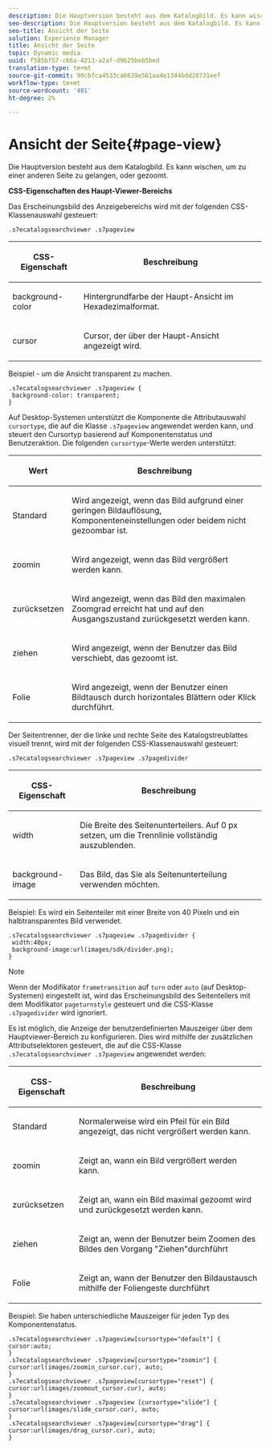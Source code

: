 ```yaml
---
description: Die Hauptversion besteht aus dem Katalogbild. Es kann wischen, um zu einer anderen Seite zu gelangen, oder gezoomt.
seo-description: Die Hauptversion besteht aus dem Katalogbild. Es kann wischen, um zu einer anderen Seite zu gelangen, oder gezoomt.
seo-title: Ansicht der Seite
solution: Experience Manager
title: Ansicht der Seite
topic: Dynamic media
uuid: f585bf57-c66a-4213-a2af-d9625beb5bed
translation-type: tm+mt
source-git-commit: 90cbfca4533ca6639e561aa4e1344bdd20731eef
workflow-type: tm+mt
source-wordcount: '401'
ht-degree: 2%

---
```



# Ansicht der Seite{#page-view}

Die Hauptversion besteht aus dem Katalogbild. Es kann wischen, um zu einer anderen Seite zu gelangen, oder gezoomt.

<!--<a id="section_061E550C1C1D4DB2BD663A898895B38C"></a>-->

**CSS-Eigenschaften des Haupt-Viewer-Bereichs**

Das Erscheinungsbild des Anzeigebereichs wird mit der folgenden CSS-Klassenauswahl gesteuert:

```
.s7ecatalogsearchviewer .s7pageview
```

<table id="table_94EE3F5BBE4547C0B4943471CEE7EDE4"> 
 <thead> 
  <tr> 
   <th colname="col1" class="entry"> <p> CSS-Eigenschaft </p> </th> 
   <th colname="col2" class="entry"> <p>Beschreibung </p> </th> 
  </tr> 
 </thead>
 <tbody> 
  <tr> 
   <td colname="col1"> <p> <span class="codeph"> background-color  </span> </p> </td> 
   <td colname="col2"> <p> Hintergrundfarbe der Haupt-Ansicht im Hexadezimalformat. </p> </td> 
  </tr> 
  <tr> 
   <td colname="col1"> <p> <span class="codeph"> cursor  </span> </p> </td> 
   <td colname="col2"> <p>Cursor, der über der Haupt-Ansicht angezeigt wird. </p> </td> 
  </tr> 
 </tbody> 
</table>

Beispiel - um die Ansicht transparent zu machen.

```
.s7ecatalogsearchviewer .s7pageview { 
 background-color: transparent; 
}
```

Auf Desktop-Systemen unterstützt die Komponente die Attributauswahl `cursortype`, die auf die Klasse `.s7pageview` angewendet werden kann, und steuert den Cursortyp basierend auf Komponentenstatus und Benutzeraktion. Die folgenden `cursortype`-Werte werden unterstützt:

<table id="table_45B83F6CCDE84C36B0E087CA9144BFE6"> 
 <thead> 
  <tr> 
   <th colname="col1" class="entry"> <p>Wert </p> </th> 
   <th colname="col2" class="entry"> <p>Beschreibung </p> </th> 
  </tr> 
 </thead>
 <tbody> 
  <tr> 
   <td colname="col1"> <p> <span class="codeph"> Standard </span> </p> </td> 
   <td colname="col2"> <p>Wird angezeigt, wenn das Bild aufgrund einer geringen Bildauflösung, Komponenteneinstellungen oder beidem nicht gezoombar ist. </p> </td> 
  </tr> 
  <tr> 
   <td colname="col1"> <p> <span class="codeph"> zoomin  </span> </p> </td> 
   <td colname="col2"> <p>Wird angezeigt, wenn das Bild vergrößert werden kann. </p> </td> 
  </tr> 
  <tr> 
   <td colname="col1"> <p> <span class="codeph"> zurücksetzen </span> </p> </td> 
   <td colname="col2"> <p>Wird angezeigt, wenn das Bild den maximalen Zoomgrad erreicht hat und auf den Ausgangszustand zurückgesetzt werden kann. </p> </td> 
  </tr> 
  <tr> 
   <td colname="col1"> <p> <span class="codeph"> ziehen </span> </p> </td> 
   <td colname="col2"> <p>Wird angezeigt, wenn der Benutzer das Bild verschiebt, das gezoomt ist. </p> </td> 
  </tr> 
  <tr> 
   <td colname="col1"> <p> <span class="codeph"> Folie  </span> </p> </td> 
   <td colname="col2"> <p>Wird angezeigt, wenn der Benutzer einen Bildtausch durch horizontales Blättern oder Klick durchführt. </p> </td> 
  </tr> 
 </tbody> 
</table>

Der Seitentrenner, der die linke und rechte Seite des Katalogstreublattes visuell trennt, wird mit der folgenden CSS-Klassenauswahl gesteuert:

`.s7ecatalogsearchviewer .s7pageview .s7pagedivider`

<table id="table_77EBC9A77BF14CF4974F8F43C709A207"> 
 <thead> 
  <tr> 
   <th colname="col1" class="entry"> <p> CSS-Eigenschaft </p> </th> 
   <th colname="col2" class="entry"> <p>Beschreibung </p> </th> 
  </tr> 
 </thead>
 <tbody> 
  <tr> 
   <td colname="col1"> <p> <span class="codeph"> width </span> </p> </td> 
   <td colname="col2"> <p> Die Breite des Seitenunterteilers. Auf <span class="codeph"> 0 </span> px setzen, um die Trennlinie vollständig auszublenden. </p> </td> 
  </tr> 
  <tr> 
   <td colname="col1"> <p> <span class="codeph"> background-image  </span> </p> </td> 
   <td colname="col2"> <p>Das Bild, das Sie als Seitenunterteilung verwenden möchten. </p> </td> 
  </tr> 
 </tbody> 
</table>

Beispiel: Es wird ein Seitenteiler mit einer Breite von 40 Pixeln und ein halbtransparentes Bild verwendet.

```
.s7ecatalogsearchviewer .s7pageview .s7pagedivider { 
 width:40px; 
 background-image:url(images/sdk/divider.png); 
}
```

>[!NOTE]
>
>Wenn der Modifikator `frametransition` auf `turn` oder `auto` (auf Desktop-Systemen) eingestellt ist, wird das Erscheinungsbild des Seitenteilers mit dem Modifikator `pageturnstyle` gesteuert und die CSS-Klasse `.s7pagedivider` wird ignoriert.

Es ist möglich, die Anzeige der benutzerdefinierten Mauszeiger über dem Hauptviewer-Bereich zu konfigurieren. Dies wird mithilfe der zusätzlichen Attributselektoren gesteuert, die auf die CSS-Klasse `.s7ecatalogsearchviewer .s7pageview` angewendet werden:

<table id="table_908164DECF9347A19A9696A23BBDB1A2"> 
 <thead> 
  <tr> 
   <th colname="col1" class="entry"> <p> CSS-Eigenschaft </p> </th> 
   <th colname="col2" class="entry"> <p>Beschreibung </p> </th> 
  </tr> 
 </thead>
 <tbody> 
  <tr> 
   <td colname="col1"> <p> <span class="codeph"> Standard </span> </p> </td> 
   <td colname="col2"> <p> Normalerweise wird ein Pfeil für ein Bild angezeigt, das nicht vergrößert werden kann. </p> </td> 
  </tr> 
  <tr> 
   <td colname="col1"> <p> <span class="codeph"> zoomin  </span> </p> </td> 
   <td colname="col2"> <p> Zeigt an, wann ein Bild vergrößert werden kann. </p> </td> 
  </tr> 
  <tr> 
   <td colname="col1"> <p> <span class="codeph"> zurücksetzen </span> </p> </td> 
   <td colname="col2"> <p>Zeigt an, wann ein Bild maximal gezoomt wird und zurückgesetzt werden kann. </p> </td> 
  </tr> 
  <tr> 
   <td colname="col1"> <p> <span class="codeph"> ziehen </span> </p> </td> 
   <td colname="col2"> <p>Zeigt an, wenn der Benutzer beim Zoomen des Bildes den Vorgang "Ziehen"durchführt </p> </td> 
  </tr> 
  <tr> 
   <td colname="col1"> <p> <span class="codeph"> Folie  </span> </p> </td> 
   <td colname="col2"> <p>Zeigt an, wann der Benutzer den Bildaustausch mithilfe der Foliengeste durchführt </p> </td> 
  </tr> 
 </tbody> 
</table>

Beispiel: Sie haben unterschiedliche Mauszeiger für jeden Typ des Komponentenstatus.

```
.s7ecatalogsearchviewer .s7pageview[cursortype="default"] { 
cursor:auto; 
} 
.s7ecatalogsearchviewer .s7pageview[cursortype="zoomin"] { 
cursor:url(images/zoomin_cursor.cur), auto; 
} 
.s7ecatalogsearchviewer .s7pageview[cursortype="reset"] { 
cursor:url(images/zoomout_cursor.cur), auto; 
} 
.s7ecatalogsearchviewer .s7pageview [cursortype="slide"] { 
cursor:url(images/slide_cursor.cur), auto; 
} 
.s7ecatalogsearchviewer .s7pageview[cursortype="drag"] { 
cursor:url(images/drag_cursor.cur), auto; 
}
```

